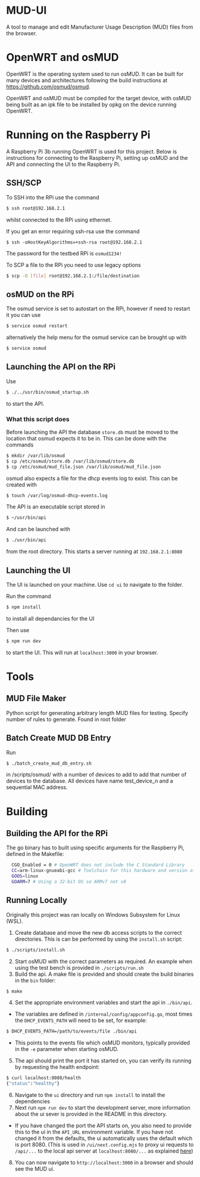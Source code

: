 # MUD-UI

A tool to manage and edit Manufacturer Usage Description (MUD) files from the browser.

# OpenWRT and osMUD
OpenWRT is the operating system used to run osMUD. It can be built for many devices and architectures following the build instructions at https://github.com/osmud/osmud.

OpenWRT and osMUD must be compiled for the target device, with osMUD being built as an ipk file to be installed by opkg on the device running OpenWRT.

# Running on the Raspberry Pi

A Raspberry Pi 3b running OpenWRT is used for this project. Below is instructions for connecting to the Raspberry Pi, setting up osMUD and the API and connecting the UI to the Raspberry Pi.

## SSH/SCP
To SSH into the RPi use the command

```bash
$ ssh root@192.168.2.1
```
whilst connected to the RPi using ethernet.

If you get an error requiring ssh-rsa use the command

```
$ ssh -oHostKeyAlgorithms=+ssh-rsa root@192.168.2.1
```

The password for the testbed RPi is `osmud1234!`

To SCP a file to the RPi you need to use legacy options
```bash
$ scp -O [file] root@192.168.2.1:/file/destination
```


## osMUD on the RPi
The osmud service is set to autostart on the RPi, however if need to restart it you can use

```bash
$ service osmud restart
```

alternatively the help menu for the osmud service can be brought up with 

```bash
$ service osmud
```

## Launching the API on the RPi
Use 

```bash
$ ./../usr/bin/osmud_startup.sh
```

to start the API.

### What this script does

Before launching the API the database `store.db` must be moved to the location that osmud expects it to be in. This can be done with the commands

```bash
$ mkdir /var/lib/osmud
$ cp /etc/osmud/store.db /var/lib/osmud/store.db
$ cp /etc/osmud/mud_file.json /var/lib/osmud/mud_file.json
```

osmud also expects a file for the dhcp events log to exist. This can be created with

```bash
$ touch /var/log/osmud-dhcp-events.log
```

The API is an executable script stored in

```bash
$ ~/usr/bin/api
```
And can be launched with 

```bash
$ ./usr/bin/api
```

from the root directory. This starts a server running at `192.168.2.1:8080`

## Launching the UI

The UI is launched on your machine. Use `cd ui` to navigate to the folder.

Run the command 

```bash 
$ npm install
```

 to install all dependancies for the UI

Then use 
```bash
$ npm run dev
```
 to start the UI. This will run at `localhost:3000` in your browser.

# Tools

## MUD File Maker 
Python script for generating arbitrary length MUD files for testing. Specify number of rules to generate. Found in root folder

## Batch Create MUD DB Entry
Run 
```bash
$ ./batch_create_mud_db_entry.sh
```
in /scripts/osmud/ with a number of devices to add to add that number of devices to the database. All devices have name test_device_n and a sequential MAC address.

# Building

## Building the API for the RPi
The go binary has to built using specific arguments for the Raspberry Pi, defined in the Makefile:

```bash
  CGO_Enabled = 0 # OpenWRT does not include the C Standard Library
  CC=arm-linux-gnueabi-gcc # Toolchain for this hardware and version of OpenWRT
  GOOS=linux 
  GOARM=7 # Using a 32-bit OS so ARMv7 not v8
```

## Running Locally

Originally this project was ran locally on Windows Subsystem for Linux (WSL).

1. Create database and move the new db access scripts to the correct directories. This is can be performed by using the `install.sh` script:

```bash
$ ./scripts/install.sh
```

2. Start osMUD with the correct parameters as required. An example when using the test bench is provided in `./scripts/run.sh`
3. Build the api. A make file is provided and should create the build binaries in the `bin` folder:
```bash
$ make
```
4. Set the appropriate environment variables and start the api in `./bin/api`.
  - The variables are defined in `/internal/config/appconfig.go`, most times the `DHCP_EVENTS_PATH` will need to be set, for example:
```bash
$ DHCP_EVENTS_PATH=/path/to/events/file ./bin/api
```
- This points to the events file which osMUD monitors, typically provided in the `-e` parameter when starting osMUD.

5. The api should print the port it has started on, you can verify its running by requesting the health endpoint:
```bash
$ curl localhost:8080/health
{"status":"healthy"}
```
6. Navigate to the `ui` directory and run `npm install` to install the dependencies
7. Next run `npm run dev` to start the development server, more information about the ui sever is provided in the README in this directory.
- If you have changed the port the API starts on, you also need to provide this to the ui in the `API_URL` environment variable. If you have not changed it from the defaults, the ui automatically uses the default which is port 8080. (This is used in `/ui/next.config.mjs` to proxy ui requests to `/api/...` to the local api server at `localhost:8080/...` as explained [here](https://nextjs.org/docs/app/api-reference/next-config-js/rewrites))
8. You can now navigate to `http://localhost:3000` in a browser and should see the MUD ui.

